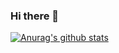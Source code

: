 ### Hi there 👋

[![Anurag's github stats](https://github-readme-stats.vercel.app/api?username=ekgml3765)](https://github.com/anuraghazra/github-readme-stats)

